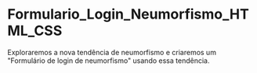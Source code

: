 # Formulario_Login_Neumorfismo_HTML_CSS
Exploraremos a nova tendência de neumorfismo e criaremos um "Formulário de login de neumorfismo" usando essa tendência.
